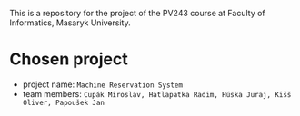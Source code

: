 This is a repository for the project of the PV243 course at Faculty of Informatics, Masaryk University.

Chosen project
==============
* project name: `Machine Reservation System`
* team members: `Cupák Miroslav, Hatlapatka Radim, Húska Juraj, Kišš Oliver, Papoušek Jan`
